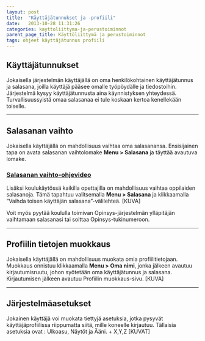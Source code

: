 ```yaml
---
layout: post
title:  "Käyttäjätunnukset ja -profiili"
date:   2013-10-28 11:31:26
categories: kayttoliittyma-ja-perustoiminnot
parent_page_title: Käyttöliittymä ja perustoiminnot
tags: ohjeet käyttäjätunnus profiili
---
```

## Käyttäjätunnukset
Jokaisella järjestelmän käyttäjällä on oma henkilökohtainen käyttäjätunnus ja salasana, joilla käyttäjä pääsee omalle työpöydälle ja tiedostoihin. Järjestelmä kysyy käyttäjätunnusta aina käynnistyksen yhteydessä. Turvallisuussyistä omaa salasanaa ei tule koskaan kertoa kenellekään toiselle.

---

## Salasanan vaihto
Jokaisella käyttäjällä on mahdollisuus vaihtaa oma salasanansa. Ensisijainen tapa on avata salasanan vaihtolomake __Menu > Salasana__ ja täyttää avautuva lomake.

### <i class="icon-video"></i> <a class="swipebox-video" href="http://www.youtube.com/watch?v=c0BJZy7sXlA">Salasanan vaihto-ohjevideo</a>

Lisäksi koulukäytössä kaikilla opettajilla on mahdollisuus vaihtaa oppilaiden salasanoja. Tämä tapahtuu valitsemalla __Menu > Salasana__ ja klikkaamalla “Vaihda toisen käyttäjän salasana”-välilehteä. [KUVA]

Voit myös pyytää koululla toimivan Opinsys-järjestelmän ylläpitäjän vaihtamaan salasanasi tai soittaa Opinsys-tukinumeroon.

---

## Profiilin tietojen muokkaus
Jokaisella käyttäjällä on mahdollisuus muokata omia profiilitietojaan. Muokkaus onnistuu klikkaamalla __Menu > Oma nimi__, jonka jälkeen avautuu kirjautumisruutu, johon syötetään oma käyttäjätunnus ja salasana. Kirjautumisen jälkeen avautuu Profiilin muokkaus-sivu. [KUVA]

---

## Järjestelmäasetukset
Jokainen käyttäjä voi muokata tiettyjä asetuksia, jotka pysyvät käyttäjäprofiilissa riippumatta siitä, mille koneelle kirjautuu. Tällaisia asetuksia ovat  : Ulkoasu, Näytöt ja Ääni. + X,Y,Z [KUVAT]
